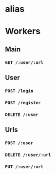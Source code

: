# alias

# Workers 

## Main

### `GET /:user/:url`

## User

### `POST /login`
### `POST /register`
### `DELETE /:user`

## Urls

### `POST /:user`
### `DELETE /:user/:url`
### `PUT /:user/:url`
